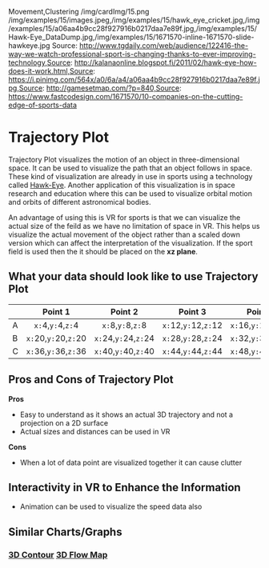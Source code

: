 Movement,Clustering
/img/cardImg/15.png
/img/examples/15/images.jpeg,/img/examples/15/hawk_eye_cricket.jpg,/img/examples/15/a06aa4b9cc28f927916b0217daa7e89f.jpg,/img/examples/15/Hawk-Eye_DataDump.jpg,/img/examples/15/1671570-inline-1671570-slide-hawkeye.jpg
Source: http://www.tgdaily.com/web/audience/122416-the-way-we-watch-professional-sport-is-changing-thanks-to-ever-improving-technology,Source: http://kalanaonline.blogspot.fi/2011/02/hawk-eye-how-does-it-work.html,Source: https://i.pinimg.com/564x/a0/6a/a4/a06aa4b9cc28f927916b0217daa7e89f.jpg,Source: http://gamesetmap.com/?p=840,Source: https://www.fastcodesign.com/1671570/10-companies-on-the-cutting-edge-of-sports-data
# Trajectory Plot

Trajectory Plot visualizes the motion of an object in three-dimensional space. It can be used to visualize the path that an object follows in space. These kind of visualization are already in use in sports using a technology called [Hawk-Eye](https://www.hawkeyeinnovations.com/). Another application of this visualization is in space research and education where this can be used to visualize orbital motion and orbits of different astronomical bodies.

An advantage of using this is VR for sports is that we can visualize the actual size of the feild as we have no limitation of space in VR. This helps us visualize the actual movement of the object rather than a scaled down version which can affect the interpretation of the visualization. If the sport field is used then the it should be placed on the __xz plane__.

## What your data should look like to use Trajectory Plot

| | Point 1 | Point 2 | Point 3 | Point 4
| ------------- |:-------------:| :-----:| :-----:| :-----:|
A | `x:`4,`y:`4,`z:`4 | `x:`8,`y:`8,`z:`8| `x:`12,`y:`12,`z:`12 | `x:`16,`y:`16,`z:`16
B | `x:`20,`y:`20,`z:`20 | `x:`24,`y:`24,`z:`24 | `x:`28,`y:`28,`z:`24 | `x:`32,`y:`32,`z:`32
C | `x:`36,`y:`36,`z:`36 | `x:`40,`y:`40,`z:`40 | `x:`44,`y:`44,`z:`44 | `x:`48,`y:`48,`z:`48


## Pros and Cons of Trajectory Plot

__Pros__
* Easy to understand as it shows an actual 3D trajectory and not a projection on a 2D surface
* Actual sizes and distances can be used in VR

__Cons__
* When a lot of data point are visualized together it can cause clutter

## Interactivity in VR to Enhance the Information

* Animation can be used to visualize the speed data also

## Similar Charts/Graphs

### [3D Contour](./4) [3D Flow Map](./11)